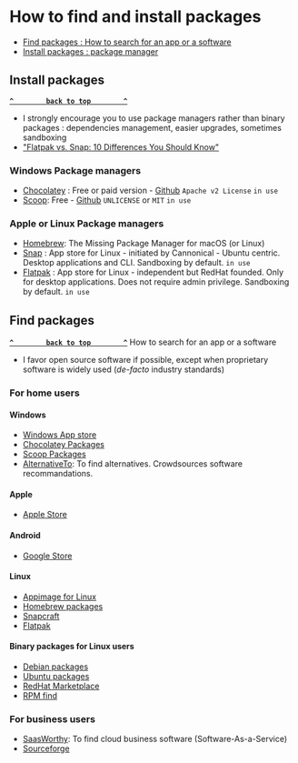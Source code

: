 # How to find and install packages

- [Find packages : How to search for an app or a software](#find-packages)
- [Install packages : package manager](#install-packages)

## Install packages ##
**[`^        back to top        ^`](#)**
- I strongly encourage you to use package managers rather than binary packages : dependencies management, easier upgrades, sometimes sandboxing
- ["Flatpak vs. Snap: 10 Differences You Should Know"](https://itsfoss.com/flatpak-vs-snap)
### Windows Package managers ###
- [Chocolatey](https://chocolatey.org/) : Free or paid version - [Github](https://github.com/chocolatey)  `Apache v2 License` `in use`
- [Scoop](https://scoop.sh/): Free - [Github](https://github.com/ScoopInstaller) `UNLICENSE` or `MIT` `in use`
### Apple or Linux Package managers ###
- [Homebrew](https://brew.sh/): The Missing Package Manager for macOS (or Linux)
- [Snap](https://snapcraft.io/) : App store for Linux - initiated by Cannonical - Ubuntu centric. Desktop applications and CLI. Sandboxing by default. `in use`
- [Flatpak](https://flatpak.org/) : App store for Linux - independent but RedHat founded. Only for desktop applications. Does not require admin privilege. Sandboxing by default. `in use`

## Find packages ##
**[`^        back to top        ^`](#)**
How to search for an app or a software
- I favor open source software if possible, except when proprietary software is widely used (*de-facto* industry standards)
### For home users ###
#### Windows ####
- [Windows App store](https://apps.microsoft.com/store/apps)
- [Chocolatey Packages](https://community.chocolatey.org/packages)
- [Scoop Packages](https://scoop.sh/#/)
- [AlternativeTo](https://alternativeto.net/): To find alternatives. Crowdsources software recommandations.
#### Apple ####
- [Apple Store](https://apps.apple.com/us/genre/ios/id36)
#### Android ####
- [Google Store](https://store.google.com/)
#### Linux ####
- [Appimage for Linux](https://www.appimagehub.com/browse)
- [Homebrew packages](https://formulae.brew.sh/formula/)
- [Snapcraft](https://snapcraft.io/)
- [Flatpak](https://flatpak.org/)
#### Binary packages for Linux users ###
- [Debian packages](https://www.debian.org/distrib/packages)
- [Ubuntu packages](https://packages.ubuntu.com/)
- [RedHat Marketplace](https://marketplace.redhat.com/en-us/search)
- [RPM find](https://rpmfind.net/)
### For business users ###
- [SaasWorthy](https://www.saasworthy.com/): To find cloud business software (Software-As-a-Service)
- [Sourceforge](https://sourceforge.net/)


